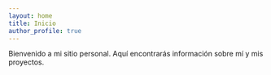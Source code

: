 ```yaml
---
layout: home
title: Inicio
author_profile: true
---
```


Bienvenido a mi sitio personal. Aquí encontrarás información sobre mí y mis proyectos.
